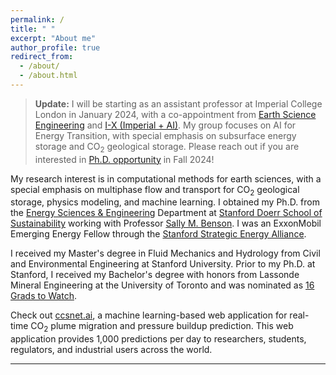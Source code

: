```yaml
---
permalink: /
title: " "
excerpt: "About me"
author_profile: true
redirect_from: 
  - /about/
  - /about.html
---
```


> __Update:__ I will be starting as an assistant professor at Imperial College London in January 2024, with a co-appointment from [Earth Science Engineering](https://www.imperial.ac.uk/earth-science/) and [I-X (Imperial + AI)](https://ix.imperial.ac.uk/). My group focuses on AI for Energy Transition, with special emphasis on subsurface energy storage and CO$_2$ geological storage. Please reach out if you are interested in [Ph.D. opportunity](https://www.imperial.ac.uk/media/imperial-college/grantham-institute/public/dtp/2024-projects/grantham-institute-2024-projects/2024_27_ESE_GW.pdf) in Fall 2024!

My research interest is in computational methods for earth sciences, with a special emphasis on multiphase flow and transport for CO$_2$ geological storage, physics modeling, and machine learning. I obtained my Ph.D. from the [Energy Sciences & Engineering](https://earth.stanford.edu/ere) Department at [Stanford Doerr School of Sustainability](https://sustainability.stanford.edu/)
working with Professor [Sally M. Benson](https://earth.stanford.edu/people/sally-benson). I was an ExxonMobil Emerging Energy Fellow through the [Stanford Strategic Energy Alliance](https://news.stanford.edu/2018/03/01/new-energy-research-program-collaboration/). 


I received my Master's degree in Fluid Mechanics and Hydrology from Civil and Environmental Engineering at Stanford University. Prior to my Ph.D. at Stanford, I received my Bachelor's degree with honors from Lassonde Mineral Engineering at the University of Toronto and was nominated as [16 Grads to Watch](https://news.engineering.utoronto.ca/grads-watch-16-global-engineering-leaders/).


Check out [ccsnet.ai](http://ccsnet.ai), a machine learning-based web application for real-time CO$_2$ plume migration and pressure buildup prediction. This web application provides 1,000 predictions per day to researchers, students, regulators, and industrial users across the world.

--- 